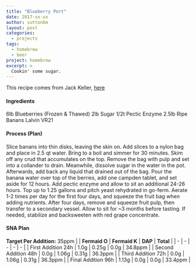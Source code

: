 ```yaml
---
title: "Blueberry Port"
date: 2017-xx-xx
author: suttonbm
layout: post
categories:
  - projects
tags:
  - homebrew
  - beer
project: homebrew
excerpt: >
  Cookin' some sugar.
---
```


This recipe comes from Jack Keller, [here](http://winemaking.jackkeller.net/blackbr2.asp)

#### Ingredients
6lb Blueberries (Frozen & Thawed)
2lb Sugar
1/2t Pectic Enzyme
2.5lb Ripe Banans
Lalvin VR21

#### Process (Plan)
Slice banans into thin disks, leaving the skin on.  Add slices to a nylon bag and place in 2.5 qt water.  Bring to a boil and simmer for 30 minutes.  Skim off any crud that accumulates on the top.  Remove the bag with pulp and set into a collander to drain.  Meanwhile, dissolve sugar in the water in the pot.  Afterwards, add back any liquid that drained out of the bag.  Pour the banana water over top of the berries, add one campden tablet, and set aside for 12 hours.  Add pectic enzyme and allow to sit an additional 24-26 hours. Top up to 1.25 gallons and pitch yeast rehydrated in go-ferm.  Aerate 1-2 times per day for the first four days, and squeeze the fruit bag when adding nutrients.  After four days, remove and squeeze fruit pulp, then transfer to a secondary vessel.  Allow to sit for ~3 months before tasting.  If needed, stabilize and backsweeten with red grape concentrate.

#### SNA Plan
**Target Per Addition:** 35ppm
| | **Fermaid O** | **Fermaid K** | **DAP** | **Total** |
| - | - | - | - | - |
| First Addition 24h | 1.0g | 0.25g | 0.0g | 34.8ppm |
| Second Addition 48h | 0.0g | 1.06g | 0.31g | 36.3ppm |
| Third Addition 72h | 0.0g | 1.06g | 0.31g | 36.3ppm |
| Final Addition 96h | 1.13g | 0.0g | 0.0g | 33.4ppm |
